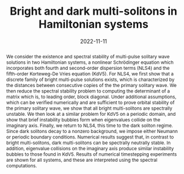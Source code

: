 ---
# Documentation: https://sourcethemes.com/academic/docs/managing-content/

title: "Bright and dark multi-solitons in Hamiltonian systems"
event:
event_url: 
location: University of Houston seminar on partial differential equations
address:
  street:
  city: 
  region:
  postcode:
  country:
summary: 
abstract: We consider the existence and spectral stability of multi-pulse solitary wave solutions in two Hamiltonian systems, a nonlinear Schrödinger equation which incorporates both fourth and second-order dispersion terms (NLS4) and the fifth-order Korteweg-De Vries equation (KdV5). For NLS4, we first show that a discrete family of bright multi-pulse solutions exists, which is characterized by the distances between consecutive copies of the the primary solitary wave. We then reduce the spectral stability problem to computing the determinant of a matrix which is, to leading order, block diagonal. Under additional assumptions, which can be verified numerically and are sufficient to prove orbital stability of the primary solitary wave, we show that all bright multi-solitons are spectrally unstable. We then look at a similar problem for KdV5 on a periodic domain, and show that brief instability bubbles form when eigenvalues collide on the imaginary axis. Finally, we return to NLS4, this time to the dark soliton regime. Since dark solitons decay to a nonzero background, we impose either Neumann or periodic boundary conditions. Numerical results suggest that, in contrast to bright multi-solitons, dark multi-solitons can be spectrally neutrally stable. In addition, eigenvalue collisions on the imaginary axis produce similar instability bubbles to those found in KdV5. Results of numerical timestepping experiments are shown for all systems, and these are interpreted using the spectral computations.

# Talk start and end times.
#   End time can optionally be hidden by prefixing the line with `#`.
date: 2022-11-11
# date_end: 2020-10-18
all_day: true

# Schedule page publish date (NOT talk date).
publishDate: 2022-11-05

authors: []
tags: []

# Is this a featured talk? (true/false)
featured: false

# Featured image
# To use, add an image named `featured.jpg/png` to your page's folder. 
# Focal points: Smart, Center, TopLeft, Top, TopRight, Left, Right, BottomLeft, Bottom, BottomRight.
image:
  caption: ""
  focal_point: ""
  preview_only: false

# Custom links (optional).
#   Uncomment and edit lines below to show custom links.
# links:
# - name: Follow
#   url: https://twitter.com
#   icon_pack: fab
#   icon: twitter

# Optional filename of your slides within your talk's folder or a URL.
url_slides:

url_code:
url_pdf:
url_video:

# Markdown Slides (optional).
#   Associate this talk with Markdown slides.
#   Simply enter your slide deck's filename without extension.
#   E.g. `slides = "example-slides"` references `content/slides/example-slides.md`.
#   Otherwise, set `slides = ""`.
slides: ""

# Projects (optional).
#   Associate this post with one or more of your projects.
#   Simply enter your project's folder or file name without extension.
#   E.g. `projects = ["internal-project"]` references `content/project/deep-learning/index.md`.
#   Otherwise, set `projects = []`.
projects: []
---
